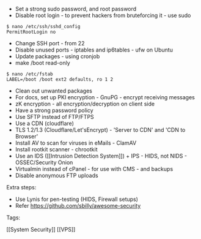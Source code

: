 * Set a strong sudo password, and root password
* Disable root login - to prevent hackers from bruteforcing it - use sudo

```
$ nano /etc/ssh/sshd_config
PermitRootLogin no
```

* Change SSH port - from 22
* Disable unused ports - iptables and ip6tables - ufw on Ubuntu
* Update packages - using cronjob
* make /boot read-only
```
$ nano /etc/fstab
LABEL=/boot /boot ext2 defaults, ro 1 2
```
* Clean out unwanted packages
* For docs, set up PKI encryption - GnuPG - encrypt receiving messages
* zK encryption - all encryption/decryption on client side
* Have a strong password policy
* Use SFTP instead of FTP/FTPS
* Use a CDN (cloudflare)
* TLS 1.2/1.3 (Cloudflare/Let'sEncrypt) - 'Server to CDN' and 'CDN to Browser'
* Install AV to scan for viruses in eMails - ClamAV
* Install rootkit scanner - chrootkit
* Use an IDS ([[Intrusion Detection System]]) + IPS - HIDS, not NIDS - OSSEC/Security Onion
* Virtualmin instead of cPanel - for use with CMS - and backups
* Disable anonymous FTP uploads

Extra steps:

* Use Lynis for pen-testing (HIDS, Firewall setups)
* Refer https://github.com/sbilly/awesome-security


Tags:

[[System Security]]
[[VPS]]